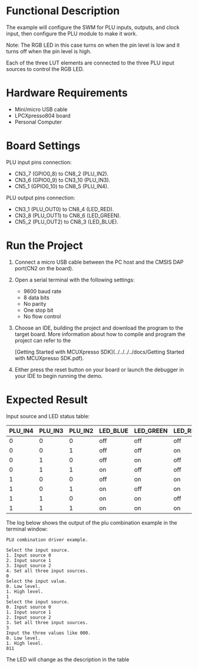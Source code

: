 # Functional Description
The example will configure the SWM for PLU inputs, outputs, and clock input, then configure the PLU module
to make it work.

Note: The RGB LED in this case turns on when the pin level is low and it turns off when the pin level is high.

Each of the three LUT elements are connected to the three PLU input sources to control the RGB LED.

# Hardware Requirements
- Mini/micro USB cable
- LPCXpresso804 board
- Personal Computer

# Board Settings
PLU input pins connection:
- CN3_7 (GPIO0_8) to CN8_2 (PLU_IN2).
- CN3_6 (GPIO0_9) to CN3_10 (PLU_IN3).
- CN5_1 (GPIO0_10) to CN8_5 (PLU_IN4).

PLU output pins connection:
- CN3_1 (PLU_OUT0) to CN8_4 (LED_RED).
- CN3_8 (PLU_OUT1) to CN8_6 (LED_GREEN).
- CN5_2 (PLU_OUT2) to CN8_3 (LED_BLUE).

# Run the Project
1. Connect a micro USB cable between the PC host and the CMSIS DAP port(CN2 on the board).

2. Open a serial terminal with the following settings:
   - 9600 baud rate
   - 8 data bits
   - No parity
   - One stop bit
   - No flow control

3. Choose an IDE, building the project and download the program to the target board.
   More information about how to compile and program the project can refer to the

   [Getting Started with MCUXpresso SDK](../../../../docs/Getting Started with MCUXpresso SDK.pdf).

4. Either press the reset button on your board or launch the debugger in your IDE to begin running the demo.

# Expected Result
Input source and LED status table:

 PLU_IN4 | PLU_IN3 | PLU_IN2 | LED_BLUE | LED_GREEN | LED_RED
---------|---------|---------|----------|-----------|---------
 0       | 0       | 0       | off      | off       | off
 0       | 0       | 1       | off      | off       | on
 0       | 1       | 0       | off      | on        | off
 0       | 1       | 1       | on       | off       | off
 1       | 0       | 0       | off      | on        | on
 1       | 0       | 1       | on       | off       | on
 1       | 1       | 0       | on       | on        | off
 1       | 1       | 1       | on       | on        | on

The log below shows the output of the plu combination example in the terminal window:

```
PLU combination driver example.

Select the input source.
1. Input source 0
2. Input source 1
3. Input source 2
4. Set all three input sources.
0
Select the input value.
0. Low level.
1. High level.
1
Select the input source.
0. Input source 0
1. Input source 1
2. Input source 2
3. Set all three input sources.
3
Input the three values like 000.
0. Low level.
1. High level.
011
```

The LED will change as the description in the table
